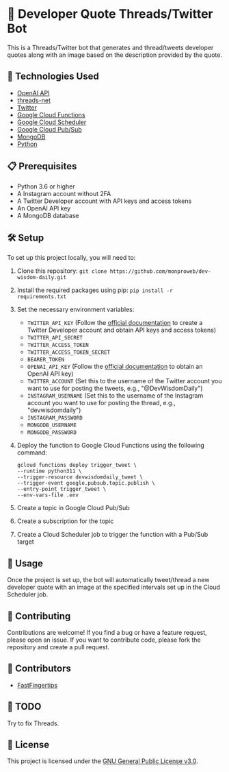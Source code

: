 # 🤖 Developer Quote Threads/Twitter Bot

This is a Threads/Twitter bot that generates and thread/tweets developer quotes along with an image based on the description provided by the quote.

## 🚀 Technologies Used

- [OpenAI API](https://openai.com/)
- [threads-net](https://github.com/dmytrostriletskyi/threads-net)
- [Twitter](https://developer.twitter.com/en/docs/twitter-api)
- [Google Cloud Functions](https://cloud.google.com/functions)
- [Google Cloud Scheduler](https://cloud.google.com/scheduler)
- [Google Cloud Pub/Sub](https://cloud.google.com/pubsub)
- [MongoDB](https://www.mongodb.com/products/platform/cloud)
- [Python](https://www.python.org/)

## 📋 Prerequisites

- Python 3.6 or higher
- A Instagram account without 2FA
- A Twitter Developer account with API keys and access tokens
- An OpenAI API key
- A MongoDB database

## 🛠️ Setup

To set up this project locally, you will need to:

1. Clone this repository: `git clone https://github.com/monproweb/dev-wisdom-daily.git`
2. Install the required packages using pip: `pip install -r requirements.txt`
3. Set the necessary environment variables:
   - `TWITTER_API_KEY` (Follow the [official documentation](https://developer.twitter.com/en/docs/authentication/oauth-1-0a) to create a Twitter Developer account and obtain API keys and access tokens)
   - `TWITTER_API_SECRET`
   - `TWITTER_ACCESS_TOKEN`
   - `TWITTER_ACCESS_TOKEN_SECRET`
   - `BEARER_TOKEN`
   - `OPENAI_API_KEY` (Follow the [official documentation](https://platform.openai.com/docs/quickstart) to obtain an OpenAI API key)
   - `TWITTER_ACCOUNT` (Set this to the username of the Twitter account you want to use for posting the tweets, e.g., "@DevWisdomDaily")
   - `INSTAGRAM_USERNAME` (Set this to the username of the Instagram account you want to use for posting the thread, e.g., "devwisdomdaily")
   - `INSTAGRAM_PASSWORD`
   - `MONGODB_USERNAME`
   - `MONGODB_PASSWORD`
4. Deploy the function to Google Cloud Functions using the following command:

    ```shell
    gcloud functions deploy trigger_tweet \
    --runtime python311 \
    --trigger-resource devwisdomdaily_tweet \
    --trigger-event google.pubsub.topic.publish \
    --entry-point trigger_tweet \
    --env-vars-file .env
    ```
5. Create a topic in Google Cloud Pub/Sub
6. Create a subscription for the topic
7. Create a Cloud Scheduler job to trigger the function with a Pub/Sub target

## 🎯 Usage

Once the project is set up, the bot will automatically tweet/thread a new developer quote with an image at the specified intervals set up in the Cloud Scheduler job.

## 🤝 Contributing

Contributions are welcome! If you find a bug or have a feature request, please open an issue. If you want to contribute code, please fork the repository and create a pull request.

## 🌟 Contributors

- [FastFingertips](https://github.com/FastFingertips)

## 📝 TODO

Try to fix Threads.

## 📄 License

This project is licensed under the [GNU General Public License v3.0](https://www.gnu.org/licenses/gpl-3.0.en.html).
